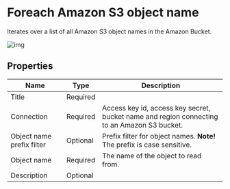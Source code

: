 # Foreach Amazon S3 object name

Iterates over a list of all Amazon S3 object names in the Amazon Bucket. 

![img](https://profitbasedocs.blob.core.windows.net/flowimages/foreach-amaz.png)

## Properties

| Name             | Type      |Description                                             |
|------------------|-----------|--------------------------------------------------------|
| Title            | Required  |      |
| Connection       | Required  | Access key id, access key secret, bucket name and region connecting to an Amazon S3 bucket.        |
| Object name prefix filter       | Optional  | Prefix filter for object names. **Note!** The prefix is case sensitive.  |
| Object name        | Required  | The name of the object to read from. |
| Description | Optional | |